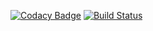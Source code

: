 [![Codacy Badge](https://api.codacy.com/project/badge/Grade/6566ae5228b340efb8aa5e728c1ada13)](https://www.codacy.com/app/tandser/solution?utm_source=github.com&amp;utm_medium=referral&amp;utm_content=tandser/solution&amp;utm_campaign=Badge_Grade)
[![Build Status](https://travis-ci.org/tandser/solution.svg?branch=master)](https://travis-ci.org/tandser/solution)